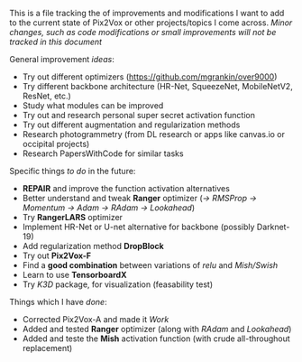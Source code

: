 This is a file tracking the of improvements and modifications I want to add to the current state of Pix2Vox or other projects/topics I come across. 
_Minor changes, such as code modifications or small improvements will not be tracked in this document_

General improvement *ideas*:
* Try out different optimizers (https://github.com/mgrankin/over9000)
* Try different backbone architecture (HR-Net, SqueezeNet, MobileNetV2, ResNet, etc.)
* Study what modules can be improved
* Try out and research personal super secret activation function
* Try out different augmentation and regularization methods
* Research photogrammetry (from DL research or apps like canvas.io or occipital projects)
* Research PapersWithCode for similar tasks

Specific things *to do* in the future:
* **REPAIR** and improve the function activation alternatives
* Better understand and tweak **Ranger** optimizer (_-> RMSProp -> Momentum -> Adam -> RAdam -> Lookahead_)
* Try **RangerLARS** optimizer
* Implement HR-Net or U-net alternative for backbone (possibly Darknet-19)
* Add regularization method **DropBlock**
* Try out **Pix2Vox-F**
* Find a **good combination** between variations of _relu_ and _Mish/Swish_
* Learn to use **TensorboardX**
* Try _K3D_ package, for visualization (feasability test)

Things which I have *done*:
* Corrected Pix2Vox-A and made it *Work*
* Added and tested **Ranger** optimizer (along with _RAdam_ and _Lookahead_)
* Added and teste the **Mish** activation function (with crude all-throughout replacement)
